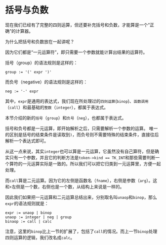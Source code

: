 # 括号与负数

现在我们已经有了完整的四则运算，但还要补充括号和负数，才能算是一个“正确”的计算器。

为什么把括号和负数放在一起讲呢？

因为它们都是“一元运算符”，即只需要一个参数就能计算出结果的运算符。

括号（group）的语法规则是这样的：

```
group := '(' expr ')'
```

而负号（negative）的语法规则是这样的：

```
neg := '-' expr
```

其中，`expr`是通用的表达式，我们现在所处理过的`四则运算`(`binop`)、`函数调用`（`call`）和最基础的`整数`（`integer`），都属于表达式。

本节介绍的新的`括号`（`group`）和`负号`（`neg`），也都属于表达式。

括号和负号都是一元运算，即开始解析之后，只需要解析一个参数的运算。
唯一的区别是括号的结束条件是读取到`)`，而负号则不需要特殊的结束条件，直接往后解析一个表达式即可。

从这一点来说，其实`integer`也可以算是一元运算，它虽然没有自己算符，但是确实只有一个参数，并且它的判断方法是`token->kind == TK_INT`和那些需要判断一个算符的一元运算实际是一致的。所以我们可以把它归类到一元运算里，方便一起处理。

而`call`算是二元运算。因为它的左侧是函数名（`fname`），右侧是参数（`arg`）。这和`+`左侧是一个数，右侧也是一个数，从结构上来说是一样的。

因此我们如果把一元运算和二元运算总结出来，分别取名叫`unaop`和`binop`，那么`expr`的语法规则就是：

```
expr := unaop | binop 
unaop := integer | neg | group
binaop := call | calc
```

注意，这里的`binop`比上一节的扩展了，包括了`call`的情况。而上一节`binop`处理四则运算的逻辑，我们改名成`calc`。



